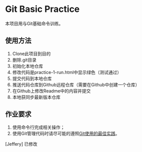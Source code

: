 # Git Basic Practice

本项目用与Git基础命令训练。

## 使用方法

1. Clone此项目到目的
2. 删除.git目录
3. 初始化本地仓库
4. 修改代码是practice-1-run.html中显示绿色（测试通过）
5. 提交代码到本地仓库
6. 推送代码仓库到Github远程仓库（需要在Github中创建一个仓库）
7. 在Github上修改Readme中的内容并提交
8. 本地获同步最新版本仓库

## 作业要求

1. 使用命令行完成相关操作；
2. 使用Git管理代码时请尽可能的遵照[Git使用的最佳实践](https://github.com/iamcoach/git)。

[Jeffery] 已修改
